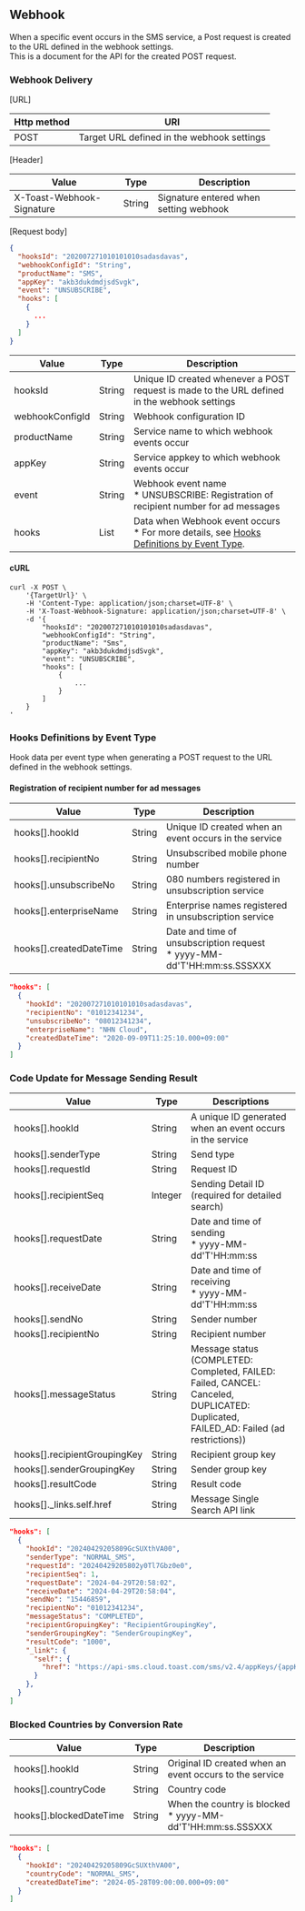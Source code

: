 ## Webhook

When a specific event occurs in the SMS service, a Post request is created to the URL defined in the webhook settings.<br>
This is a document for the API for the created POST request.

### Webhook Delivery

[URL]

| Http method | URI                                        |
|-------------|--------------------------------------------|
| POST        | Target URL defined in the webhook settings |

[Header]

| Value                     | 	Type   | Description                            |
|---------------------------|---------|----------------------------------------|
| X-Toast-Webhook-Signature | 	String | Signature entered when setting webhook |

[Request body]

```json
{
  "hooksId": "202007271010101010sadasdavas",
  "webhookConfigId": "String",
  "productName": "SMS",
  "appKey": "akb3dukdmdjsdSvgk",
  "event": "UNSUBSCRIBE",
  "hooks": [
    {
      ...
    }
  ]
}
```

| Value           | Type      | Description                                                                                                    |
|-----------------|-----------|----------------------------------------------------------------------------------------------------------------|
| hooksId         | String    | Unique ID created whenever a POST request is made to the URL defined in the webhook settings                   |
| webhookConfigId | String    | Webhook configuration ID                                                                                       |
| productName     | String    | Service name to which webhook events occur                                                                     |
| appKey          | String    | Service appkey to which webhook events occur                                                                   |
| event           | String    | Webhook event name<br>* UNSUBSCRIBE: Registration of recipient number for ad messages                          |
| hooks           | List<Map> | Data when Webhook event occurs<br>* For more details, see [Hooks Definitions by Event Type](./webhook/#hooks). |

#### cURL

```
curl -X POST \
    '{TargetUrl}' \
    -H 'Content-Type: application/json;charset=UTF-8' \
    -H 'X-Toast-Webhook-Signature: application/json;charset=UTF-8' \
    -d '{
        "hooksId": "202007271010101010sadasdavas",
        "webhookConfigId": "String",
        "productName": "Sms",
        "appKey": "akb3dukdmdjsdSvgk",
        "event": "UNSUBSCRIBE",
        "hooks": [
            {
                ...
            }
        ]
    }
'
```

### Hooks Definitions by Event Type
Hook data per event type when generating a POST request to the URL defined in the webhook settings.
#### Registration of recipient number for ad messages
| Value                   | Type   | Description                                                               |
|-------------------------|--------|---------------------------------------------------------------------------|
| hooks[].hookId          | String | Unique ID created when an event occurs in the service                     |
| hooks[].recipientNo     | String | Unsubscribed mobile phone number                                          |
| hooks[].unsubscribeNo   | String | 080 numbers registered in unsubscription service                          |
| hooks[].enterpriseName  | String | Enterprise names registered in unsubscription service                     |
| hooks[].createdDateTime | String | Date and time of unsubscription request<br>* yyyy-MM-dd'T'HH:mm:ss.SSSXXX |

```json
"hooks": [
  {
    "hookId": "202007271010101010sadasdavas",
    "recipientNo": "01012341234",
    "unsubscribeNo": "08012341234",
    "enterpriseName": "NHN Cloud",
    "createdDateTime": "2020-09-09T11:25:10.000+09:00"
  }
]
```

### Code Update for Message Sending Result
| Value                       | Type     | Descriptions                                            |
|-------------------------|--------|-----------------------------------------------|
| hooks[].hookId          | String | A unique ID generated when an event occurs in the service                     |
| hooks[].senderType      | String | Send type                                 |
| hooks[].requestId       | String | Request ID                         |
| hooks[].recipientSeq    | Integer | Sending Detail ID (required for detailed search)  |
| hooks[].requestDate     | String | Date and time of sending<br>\* yyyy-MM-dd'T'HH:mm:ss |
| hooks[].receiveDate     | String | Date and time of receiving<br>\* yyyy-MM-dd'T'HH:mm:ss |
| hooks[].sendNo          | String | Sender number |
| hooks[].recipientNo     | String | Recipient number |
| hooks[].messageStatus   | String | Message status <br>(COMPLETED: Completed, FAILED: Failed, CANCEL: Canceled, DUPLICATED: Duplicated, FAILED_AD: Failed (ad restrictions)) |
| hooks[].recipientGroupingKey | String | Recipient group key |
| hooks[].senderGroupingKey | String | Sender group key |
| hooks[].resultCode      | String | Result code |
| hooks[]._links.self.href | String | Message Single Search API link | 

```json
"hooks": [
  {
    "hookId": "20240429205809GcSUXthVA00",
    "senderType": "NORMAL_SMS",
    "requestId": "20240429205802y0Tl7Gbz0e0",
    "recipientSeq": 1,
    "requestDate": "2024-04-29T20:58:02",
    "receiveDate": "2024-04-29T20:58:04",
    "sendNo": "15446859",
    "recipientNo": "01012341234",
    "messageStatus": "COMPLETED",
    "recipientGropuingKey": "RecipientGroupingKey",
    "senderGroupingKey": "SenderGroupingKey",
    "resultCode": "1000",
    "_link": {
      "self": {
        "href": "https://api-sms.cloud.toast.com/sms/v2.4/appKeys/{appKey}/sender/sms/20240429205802y0Tl7Gbz0e0?recipientSeq=1"
      }
    },
  }
]
```

### Blocked Countries by Conversion Rate
| Value                       | Type     | Description                                            |
|-------------------------|--------|-----------------------------------------------|
| hooks[].hookId          | String | Original ID created when an event occurs to the service                     |
| hooks[].countryCode     | String | Country code                                         |
| hooks[].blockedDateTime | String | When the country is blocked<br>* yyyy-MM-dd'T'HH:mm:ss.SSSXXX |

```json
"hooks": [
  {
    "hookId": "20240429205809GcSUXthVA00",
    "countryCode": "NORMAL_SMS",
    "createdDateTime": "2024-05-28T09:00:00.000+09:00"
  }
]
```